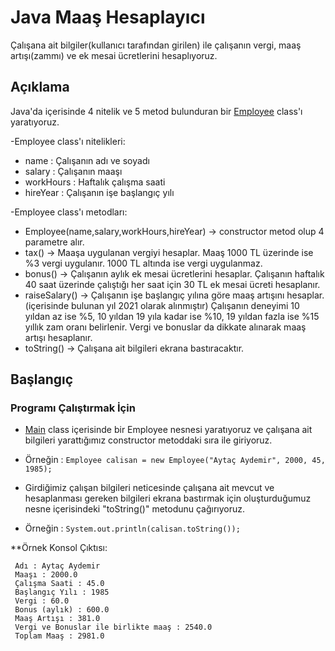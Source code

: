 # Java Maaş Hesaplayıcı

Çalışana ait bilgiler(kullanıcı tarafından girilen) ile çalışanın vergi, maaş artışı(zammı) ve ek mesai ücretlerini hesaplıyoruz. 

## Açıklama

Java'da içerisinde 4 nitelik ve 5 metod bulunduran bir [Employee](https://github.com/aytacaydemir/Java_Maas_Hesaplayici_FirstCase/blob/main/JAVA_Maas_Hesaplayici/src/Employee.java) class'ı yaratıyoruz. 


-Employee class'ı nitelikleri:

- name : Çalışanın adı ve soyadı
- salary : Çalışanın maaşı
- workHours : Haftalık çalışma saati
- hireYear : Çalışanın işe başlangıç yılı

-Employee class'ı metodları:

- Employee(name,salary,workHours,hireYear) -> constructor metod olup 4 parametre alır.
- tax() -> Maaşa uygulanan vergiyi hesaplar. Maaş 1000 TL üzerinde ise %3 vergi uygulanır. 1000 TL altında ise vergi uygulanmaz. 
- bonus() -> Çalışanın aylık ek mesai ücretlerini hesaplar. Çalışanın haftalık 40 saat üzerinde çalıştığı her saat için 30 TL ek mesai ücreti hesaplanır. 
- raiseSalary() -> Çalışanın işe başlangıç yılına göre maaş artışını hesaplar. (içerisinde bulunan yıl 2021 olarak alınmıştır) Çalışanın deneyimi 10 yıldan az ise %5,
 10 yıldan 19 yıla kadar ise %10, 19 yıldan fazla ise %15 yıllık zam oranı belirlenir. Vergi ve bonuslar da dikkate alınarak maaş artışı hesaplanır. 
- toString() -> Çalışana ait bilgileri ekrana bastıracaktır. 

## Başlangıç

### Programı Çalıştırmak İçin

* [Main](https://github.com/aytacaydemir/Java_Maas_Hesaplayici_FirstCase/blob/main/JAVA_Maas_Hesaplayici/src/Main.java) class içerisinde bir Employee nesnesi yaratıyoruz ve çalışana ait bilgileri yarattığımız constructor metoddaki sıra ile giriyoruz. 
* Örneğin : ```Employee calisan = new Employee("Aytaç Aydemir", 2000, 45, 1985);```

* Girdiğimiz çalışan bilgileri neticesinde çalışana ait mevcut ve hesaplanması gereken bilgileri ekrana bastırmak için oluşturduğumuz nesne içerisindeki "toString()" metodunu çağırıyoruz. 

* Örneğin : ```System.out.println(calisan.toString());```

**Örnek Konsol Çıktısı: 
```  
 Adı : Aytaç Aydemir
 Maaşı : 2000.0
 Çalışma Saati : 45.0
 Başlangıç Yılı : 1985
 Vergi : 60.0
 Bonus (aylık) : 600.0
 Maaş Artışı : 381.0
 Vergi ve Bonuslar ile birlikte maaş : 2540.0
 Toplam Maaş : 2981.0
 ```

